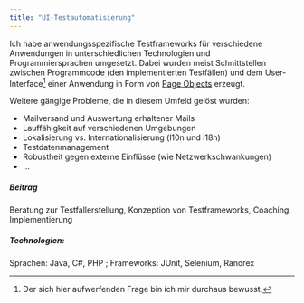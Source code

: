 ```yaml
---
title: "UI-Testautomatisierung"
---
```


Ich habe anwendungsspezifische Testframeworks für verschiedene Anwendungen in unterschiedlichen Technologien und Programmiersprachen umgesetzt.
Dabei wurden meist Schnittstellen zwischen Programmcode (den implementierten Testfällen) und dem User-Interface[^1] einer Anwendung in Form von [Page Objects](https://www.martinfowler.com/bliki/PageObject.html) erzeugt.
 
Weitere gängige Probleme, die in diesem Umfeld gelöst wurden:
- Mailversand und Auswertung erhaltener Mails
- Lauffähigkeit auf verschiedenen Umgebungen
- Lokalisierung vs. Internationalisierung (l10n und i18n)
- Testdatenmanagement
- Robustheit gegen externe Einflüsse (wie Netzwerkschwankungen)
- ...

##### Beitrag
Beratung zur Testfallerstellung, Konzeption von Testframeworks, Coaching, Implementierung

##### Technologien:
Sprachen: Java, C#, PHP ; Frameworks: JUnit, Selenium, Ranorex

[^1]: Der sich hier aufwerfenden Frage bin ich mir durchaus bewusst.